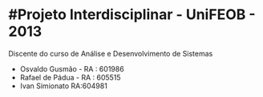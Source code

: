 #Projeto Interdisciplinar - UniFEOB - 2013
==========================================

Discente do curso de Análise e Desenvolvimento de Sistemas

* Osvaldo Gusmão - RA : 601986
* Rafael de Pádua - RA : 605515
* Ivan Simionato RA:604981
